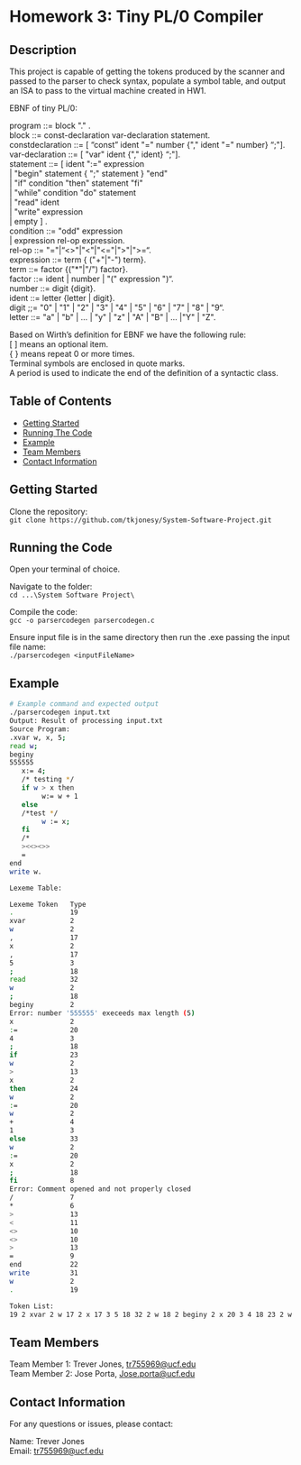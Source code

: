 # Homework 3: Tiny PL/0 Compiler

## Description

This project is capable of getting the tokens produced by the scanner and passed to the parser to check syntax, populate a symbol table, and output an ISA to pass to the virtual machine created in HW1.

EBNF of  tiny PL/0:

program ::= block "." . <br>
block ::= const-declaration  var-declaration  statement.	<br>
constdeclaration ::= [ “const” ident "=" number {"," ident "=" number} “;"].	<br>
var-declaration  ::= [ "var" ident {"," ident} “;"].<br>
statement   ::= [ ident ":=" expression<br>
	      	| "begin" statement { ";" statement } "end" <br>
	      	| "if" condition "then" statement "fi"<br>
		| "while" condition "do" statement<br>
| "read" ident <br>
		| "write"  expression <br>
	      	| empty ] .  <br>
condition ::= "odd" expression <br>
	  	| expression  rel-op  expression. <br>
rel-op ::= "="|“<>"|"<"|"<="|">"|">=“.<br>
expression ::=  term { ("+"|"-") term}.<br>
term ::= factor {("*"|"/") factor}. <br>
factor ::= ident | number | "(" expression ")“.<br>
number ::= digit {digit}.<br>
ident ::= letter {letter | digit}.<br>
digit ;;= "0" | "1" | "2" | "3" | "4" | "5" | "6" | "7" | "8" | "9“.<br>
letter ::= "a" | "b" | … | "y" | "z" | "A" | "B" | ... |"Y" | "Z".<br>

 
Based on Wirth’s definition for EBNF we have the following rule:<br>
[ ] means an optional item.<br>
{ } means repeat 0 or more times.<br>
Terminal symbols are enclosed in quote marks.<br>
A period is used to indicate the end of the definition of a syntactic class.<br>

## Table of Contents

- [Getting Started](#getting-started)
- [Running The Code](#running-the-code)
- [Example](#example)
- [Team Members](#team-members)
- [Contact Information](#contact-information)

## Getting Started

Clone the repository:<br>
`git clone https://github.com/tkjonesy/System-Software-Project.git`

## Running the Code

Open your terminal of choice.<br>

Navigate to the folder: <br>
`cd ...\System Software Project\`

Compile the code:<br>
`gcc -o parsercodegen parsercodegen.c`

Ensure input file is in the same directory then run the .exe passing the input file name:<br>
`./parsercodegen <inputFileName>`

## Example

```bash
# Example command and expected output
./parsercodegen input.txt
Output: Result of processing input.txt
Source Program:
.xvar w, x, 5;
read w;
beginy
555555
   x:= 4;
   /* testing */
   if w > x then
        w:= w + 1
   else
   /*test */
        w := x;
   fi
   /*
   ><<><>>
   =
end
write w.

Lexeme Table:

Lexeme Token   Type
.              19
xvar           2
w              2
,              17
x              2
,              17
5              3
;              18
read           32
w              2
;              18
beginy         2
Error: number '555555' execeeds max length (5)
x              2
:=             20
4              3
;              18
if             23
w              2
>              13
x              2
then           24
w              2
:=             20
w              2
+              4
1              3
else           33
w              2
:=             20
x              2
;              18
fi             8
Error: Comment opened and not properly closed
/              7
*              6
>              13
<              11
<>             10
<>             10
>              13
=              9
end            22
write          31
w              2
.              19

Token List:
19 2 xvar 2 w 17 2 x 17 3 5 18 32 2 w 18 2 beginy 2 x 20 3 4 18 23 2 w 13 2 x 24 2 w 20 2 w 4 3 1 33 2 w 20 2 x 18 8 7 6 13 11 10 10 13 9 22 31 2 w 19 
```

## Team Members

Team Member 1: Trever Jones, tr755969@ucf.edu<br>
Team Member 2: Jose Porta, Jose.porta@ucf.edu<br>

## Contact Information

For any questions or issues, please contact:

Name: Trever Jones<br>
Email: tr755969@ucf.edu
